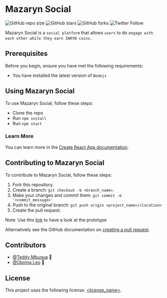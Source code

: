 # Mazaryn Social

<!--- These are examples. See https://shields.io for others or to customize this set of shields. You might want to include dependencies, project status and licence info here --->
![GitHub repo size](https://img.shields.io/github/repo-size/mazarynxyz/mazaryn-frontend)
![GitHub stars](https://img.shields.io/github/stars/mazarynxyz/mazaryn-frontend?style=social)
![GitHub forks](https://img.shields.io/github/forks/mazarynxyz/mazaryn-frontend?style=social)
![Twitter Follow](https://img.shields.io/twitter/follow/mazaryn?style=social)

Mazaryn Social is a `social platform` that allows `users` to do `engage with each other while they earn ZARYN coins`.

## Prerequisites

Before you begin, ensure you have met the following requirements:

* You have installed the latest version of `Nodejs`

## Using Mazaryn Social

To use Mazaryn Social, follow these steps:

* Clone the repo
* Run `npm install`
* Run `npm start`

### Learn More

You can learn more in the [Create React App documentation](https://facebook.github.io/create-react-app/docs/getting-started).

## Contributing to Mazaryn Social

To contribute to Mazaryn Social, follow these steps:

1. Fork this repository.
2. Create a branch: `git checkout -b <branch_name>`.
3. Make your changes and commit them: `git commit -m '<commit_message>'`
4. Push to the original branch: `git push origin <project_name>/<location>`
5. Create the pull request.

Note: Use this [link](https://www.figma.com/file/1Na0yKOBeh5Y852Px37SD5/Mazaryn-Social) to have a look at the prototype

Alternatively see the GitHub documentation on [creating a pull request](https://help.github.com/en/github/collaborating-with-issues-and-pull-requests/creating-a-pull-request).

## Contributors

* [@Teddy Mbugua](https://github.com/tbm5k) 📖
* [@Obinna Leo](https://github.com/Daltimore) 📖

## License
<!--- If you're not sure which open license to use see https://choosealicense.com/--->

This project uses the following license: [<license_name>](<link>).

